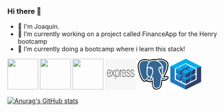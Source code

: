 ### Hi there 👋
- 👋 I'm Joaquin.
- 🔭 I’m currently working on a project called FinanceApp for the Henry bootcamp
-  🌱 I’m currently doing a bootcamp where i learn this stack!
<div>
  <img src="https://www.vectorlogo.zone/logos/w3_html5/w3_html5-ar21.svg" width="70" height="70" display="inline" margin="20px"/>
  <img src="https://www.vectorlogo.zone/logos/reactjs/reactjs-icon.svg" width="70" height="70" display="inline" margin-right="20px"/>
  <img src="http://www.w3.org/2000/svg" width="70" height="70" display="inline" margin="20px"/>
  <img src="logos/ExpressLogo.png" width="70" height="70" display="inline" margin="20px"/>
  <img src="logos/PostgreSqlLogo.png" width="70" height="70" display="inline" margin="20px"/>
  <img src="logos/sequelizeLogo.png" width="70" height="70" display="inline" margin="20px"/>
</div>


[![Anurag's GitHub stats](https://github-readme-stats.vercel.app/api?username=joaquinbian)](https://github.com/joaquinbian/github-readme-stats)
<!--
**joaquinbian/joaquinbian** is a ✨ _special_ ✨ repository because its `README.md` (this file) appears on your GitHub profile.

Here are some ideas to get you started:

- 🔭 I’m currently working on ...
- 🌱 I’m currently learning ...
- 👯 I’m looking to collaborate on ...
- 🤔 I’m looking for help with ...
- 💬 Ask me about ...
- 📫 How to reach me: ...
- 😄 Pronouns: ...
- ⚡ Fun fact: ...
-->

